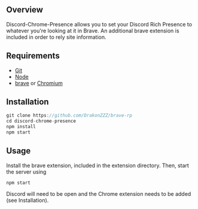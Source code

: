 ## Overview

Discord-Chrome-Presence allows you to set your Discord Rich Presence to whatever you're looking at it in Brave. An additional brave extension is included in order to rely site information.

## Requirements

- [Git](https://git-scm.com/)
- [Node](https://nodejs.org/en/)
- [brave](https://brave.com) or [Chromium](https://www.chromium.org/getting-involved/download-chromium)

## Installation

```javascript
git clone https://github.com/DrakonZZZ/brave-rp
cd discord-chrome-presence
npm install
npm start
```

## Usage

Install the brave extension, included in the extension directory. Then, start the server using

```
npm start
```

Discord will need to be open and the Chrome extension needs to be added (see Installation).
